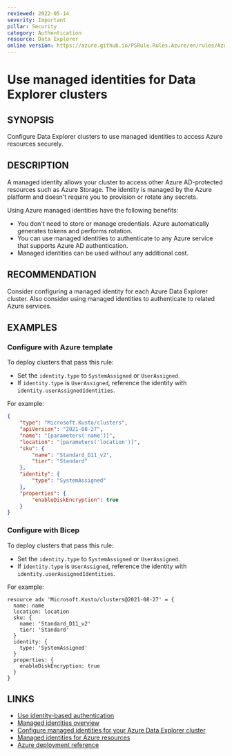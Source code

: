 ```yaml
---
reviewed: 2022-05-14
severity: Important
pillar: Security
category: Authentication
resource: Data Explorer
online version: https://azure.github.io/PSRule.Rules.Azure/en/rules/Azure.ADX.ManagedIdentity/
---
```


# Use managed identities for Data Explorer clusters

## SYNOPSIS

Configure Data Explorer clusters to use managed identities to access Azure resources securely.

## DESCRIPTION

A managed identity allows your cluster to access other Azure AD-protected resources such as Azure Storage.
The identity is managed by the Azure platform and doesn't require you to provision or rotate any secrets.

Using Azure managed identities have the following benefits:

- You don't need to store or manage credentials.
  Azure automatically generates tokens and performs rotation.
- You can use managed identities to authenticate to any Azure service that supports Azure AD authentication.
- Managed identities can be used without any additional cost.

## RECOMMENDATION

Consider configuring a managed identity for each Azure Data Explorer cluster.
Also consider using managed identities to authenticate to related Azure services.

## EXAMPLES

### Configure with Azure template

To deploy clusters that pass this rule:

- Set the `identity.type` to `SystemAssigned` or `UserAssigned`.
- If `identity.type` is `UserAssigned`, reference the identity with `identity.userAssignedIdentities`.

For example:

```json
{
    "type": "Microsoft.Kusto/clusters",
    "apiVersion": "2021-08-27",
    "name": "[parameters('name')]",
    "location": "[parameters('location')]",
    "sku": {
        "name": "Standard_D11_v2",
        "tier": "Standard"
    },
    "identity": {
        "type": "SystemAssigned"
    },
    "properties": {
        "enableDiskEncryption": true
    }
}
```

### Configure with Bicep

To deploy clusters that pass this rule:

- Set the `identity.type` to `SystemAssigned` or `UserAssigned`.
- If `identity.type` is `UserAssigned`, reference the identity with `identity.userAssignedIdentities`.

For example:

```bicep
resource adx 'Microsoft.Kusto/clusters@2021-08-27' = {
  name: name
  location: location
  sku: {
    name: 'Standard_D11_v2'
    tier: 'Standard'
  }
  identity: {
    type: 'SystemAssigned'
  }
  properties: {
    enableDiskEncryption: true
  }
}
```

## LINKS

- [Use identity-based authentication](https://learn.microsoft.com/azure/well-architected/security/design-identity-authentication#use-identity-based-authentication)
- [Managed identities overview](https://docs.microsoft.com/azure/data-explorer/managed-identities-overview)
- [Configure managed identities for your Azure Data Explorer cluster](https://docs.microsoft.com/azure/data-explorer/configure-managed-identities-cluster)
- [Managed identities for Azure resources](https://docs.microsoft.com/azure/data-explorer/security#managed-identities-for-azure-resources)
- [Azure deployment reference](https://docs.microsoft.com/azure/templates/microsoft.kusto/clusters)
